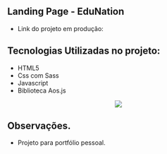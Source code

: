 ## Landing Page - EduNation

- Link do projeto em produção: 

## Tecnologias Utilizadas no projeto:
- HTML5
- Css com Sass
- Javascript
- Biblioteca Aos.js

<p align="center">
  <img src="print-edunation.png">
</p>

## Observações.
- Projeto para portfólio pessoal.

